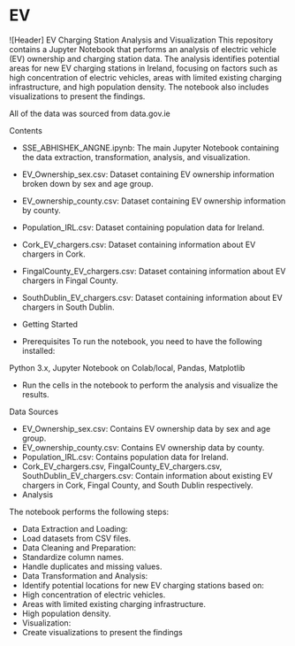 # EV

![Header] EV Charging Station Analysis and Visualization
This repository contains a Jupyter Notebook that performs an analysis of electric vehicle (EV) ownership and charging station data. The analysis identifies potential areas for new EV charging stations in Ireland, focusing on factors such as high concentration of electric vehicles, areas with limited existing charging infrastructure, and high population density. The notebook also includes visualizations to present the findings.

All of the data was sourced from data.gov.ie

Contents
* SSE_ABHISHEK_ANGNE.ipynb: The main Jupyter Notebook containing the data extraction, transformation, analysis, and visualization.
* EV_Ownership_sex.csv: Dataset containing EV ownership information broken down by sex and age group.
* EV_ownership_county.csv: Dataset containing EV ownership information by county.
* Population_IRL.csv: Dataset containing population data for Ireland.
* Cork_EV_chargers.csv: Dataset containing information about EV chargers in Cork.
* FingalCounty_EV_chargers.csv: Dataset containing information about EV chargers in Fingal County.
* SouthDublin_EV_chargers.csv: Dataset containing information about EV chargers in South Dublin.

* Getting Started
* Prerequisites
To run the notebook, you need to have the following installed:

Python 3.x, Jupyter Notebook on Colab/local, Pandas, Matplotlib

* Run the cells in the notebook to perform the analysis and visualize the results.

Data Sources
* EV_Ownership_sex.csv: Contains EV ownership data by sex and age group.
* EV_ownership_county.csv: Contains EV ownership data by county.
* Population_IRL.csv: Contains population data for Ireland.
* Cork_EV_chargers.csv, FingalCounty_EV_chargers.csv, SouthDublin_EV_chargers.csv: Contain information about existing EV chargers in Cork, Fingal County, and South Dublin respectively.
* Analysis

The notebook performs the following steps:

* Data Extraction and Loading:
* Load datasets from CSV files.
* Data Cleaning and Preparation:
* Standardize column names.
* Handle duplicates and missing values.
* Data Transformation and Analysis:
* Identify potential locations for new EV charging stations based on:
* High concentration of electric vehicles.
* Areas with limited existing charging infrastructure.
* High population density.
* Visualization:
* Create visualizations to present the findings
